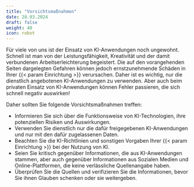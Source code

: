 ```yaml
---
title: "Vorsichtsmaßnahmen"
date: 28.03.2024
draft: false
weight: 40
icon: robot
---
```

Für viele von uns ist der Einsatz von KI-Anwendungen noch ungewohnt. Schnell ist man von der Leistungsfähigkeit, Kreativität und der damit verbundenen Arbeitserleichterung begeistert. Die auf den vorangehenden Seiten dargelegten Gefahren können jedoch ernstzunehmende Schäden in Ihrer {{< param Einrichtung >}} verursachen. Daher ist es wichtig, nur die dienstlich angebotenen KI-Anwendungen zu verwenden. Aber auch beim privaten Einsatz von KI-Anwendungen können Fehler passieren, die sich schnell negativ auswirken!

Daher sollten Sie folgende Vorsichtsmaßnahmen treffen:
- Informieren Sie sich über die Funktionsweise von KI-Technologien, ihre potenziellen Risiken und Auswirkungen.
- Verwenden Sie dienstlich nur die dafür freigegebenen KI-Anwendungen und nur mit den dafür zugelassenen Daten.
- Beachten Sie die KI-Richtlinien und sonstigen Vorgaben Ihrer {{< param Einrichtung >}} bei der Nutzung von KI.
- Seien Sie kritisch gegenüber Informationen, die aus KI-Anwendungen stammen, aber auch gegenüber Informationen aus Sozialen Medien und Online-Plattformen, die keine verlässliche Quellenangabe haben.
- Überprüfen Sie die Quellen und verifizieren Sie die Informationen, bevor Sie ihnen Glauben schenken oder sie weitergeben.

